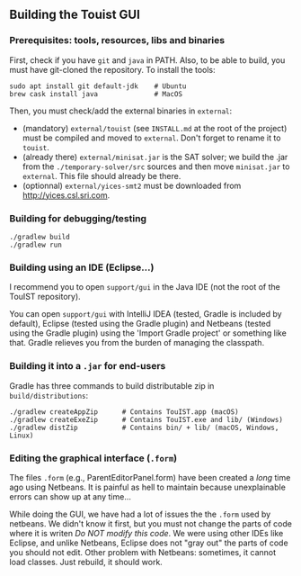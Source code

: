 ## Building the Touist GUI 

### Prerequisites: tools, resources, libs and binaries

First, check if you have `git` and `java` in PATH. Also, to be able to build,
you must have git-cloned the repository. To install the tools:

    sudo apt install git default-jdk    # Ubuntu
    brew cask install java              # MacOS

Then, you must check/add the external binaries in `external`:

- (mandatory) `external/touist` (see `INSTALL.md` at the root of the project) must be
  compiled and moved to `external`. Don't forget to rename it to `touist`.
- (already there) `external/minisat.jar` is the SAT solver; we build the .jar
  from the `./temporary-solver/src` sources and then move `minisat.jar` to
  `external`. This file should already be there.
- (optionnal) `external/yices-smt2` must be downloaded from
  http://yices.csl.sri.com.

### Building for debugging/testing

    ./gradlew build
    ./gradlew run

### Building using an IDE (Eclipse...)

I recommend you to open `support/gui` in the Java IDE (not the root of the
TouIST repository).

You can open `support/gui` with IntelliJ IDEA (tested, Gradle is included by
default), Eclipse (tested using the Gradle plugin) and Netbeans (tested using
the Gradle plugin) using the 'Import Gradle project' or something like that.
Gradle relieves you from the burden of managing the classpath.

### Building it into a `.jar` for end-users

Gradle has three commands to build distributable zip in `build/distributions`:

    ./gradlew createAppZip      # Contains TouIST.app (macOS)
    ./gradlew createExeZip      # Contains TouIST.exe and lib/ (Windows)
    ./gradlew distZip           # Contains bin/ + lib/ (macOS, Windows, Linux)

### Editing the graphical interface (`.form`)

The files `.form` (e.g., ParentEditorPanel.form) have been created a _long_
time ago using Netbeans. It is painful as hell to maintain because
unexplainable errors can show up at any time...

While doing the GUI, we have had a lot of issues the the `.form` used by
netbeans. We didn't know it first, but you must not change the parts of
code where it is writen _Do NOT modify this code_. We were using other IDEs
like Eclipse, and unlike Netbeans, Eclipse does not "gray out" the parts of
code you should not edit. Other problem with Netbeans: sometimes, it cannot
load classes. Just rebuild, it should work.
